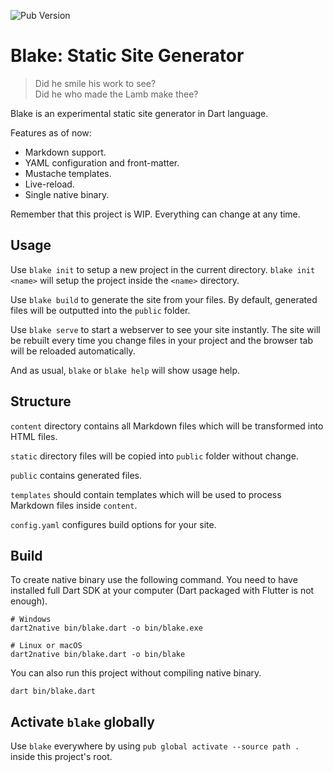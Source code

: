 ![Pub Version](https://img.shields.io/pub/v/blake)

# Blake: Static Site Generator

> Did he smile his work to see? \
> Did he who made the Lamb make thee?

Blake is an experimental static site generator in Dart language.

Features as of now:

* Markdown support.
* YAML configuration and front-matter.
* Mustache templates.
* Live-reload.
* Single native binary.

Remember that this project is WIP. Everything can change at any time.

## Usage

Use `blake init` to setup a new project in the current directory. `blake init <name>` will setup the project inside the `<name>` directory.

Use `blake build` to generate the site from your files. By default, generated files will be outputted into the `public` folder.

Use `blake serve` to start a webserver to see your site instantly. The site will be rebuilt every time you change files in your project and the browser tab will be reloaded automatically.

And as usual, `blake` or `blake help` will show usage help.

## Structure

`content` directory contains all Markdown files which will be transformed into HTML files.

`static` directory files will be copied into `public` folder without change.

`public` contains generated files.

`templates` should contain templates which will be used to process Markdown files inside `content`.

`config.yaml` configures build options for your site.

## Build

To create native binary use the following command. You need to have installed full Dart SDK at your computer (Dart packaged with Flutter is not enough).

```
# Windows
dart2native bin/blake.dart -o bin/blake.exe

# Linux or macOS
dart2native bin/blake.dart -o bin/blake
```

You can also run this project without compiling native binary.

```
dart bin/blake.dart
```

## Activate `blake` globally

Use `blake` everywhere by using `pub global activate --source path .` inside this project's root.
